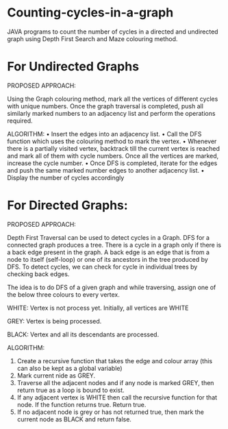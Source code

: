 # Counting-cycles-in-a-graph
JAVA programs to count the number of cycles in a directed and undirected graph using Depth First Search and Maze colouring method.


# For Undirected Graphs

PROPOSED APPROACH: 

Using the Graph colouring method, mark all the vertices of different cycles with unique numbers. Once the graph traversal is completed, push all similarly marked numbers to an adjacency list and perform the operations required.

ALGORITHM:
•	Insert the edges into an adjacency list.
•	Call the DFS function which uses the colouring method to mark the vertex.
•	Whenever there is a partially visited vertex, backtrack till the current vertex is reached and mark all of them with cycle numbers. Once all the vertices are marked, increase the cycle number.
•	Once DFS is completed, iterate for the edges and push the same marked number edges to another adjacency list.
•	Display the number of cycles accordingly


# For Directed Graphs:

PROPOSED APPROACH: 

Depth First Traversal can be used to detect cycles in a Graph. DFS for a connected graph produces a tree. There is a cycle in a graph only if there is a back edge present in the graph. A back edge is an edge that is from a node to itself (self-loop) or one of its ancestors in the tree produced by DFS. To detect cycles, we can check for cycle in individual trees by checking back edges.

The idea is to do DFS of a given graph and while traversing, assign one of the below three colours to every vertex.

WHITE: Vertex is not process yet. Initially, all vertices are WHITE

GREY: Vertex is being processed. 

BLACK: Vertex and all its descendants are processed.


ALGORITHM:

1.	Create a recursive function that takes the edge and colour array (this can also be kept as a global variable)
2.	Mark current nide as GREY.
3.	Traverse all the adjacent nodes and if any node is marked GREY, then return true as a loop is bound to exist.
4.	If any adjacent vertex is WHITE then call the recursive function for that node. If the function returns true. Return true.
5.	If no adjacent node is grey or has not returned true, then mark the current node as BLACK and return false.
